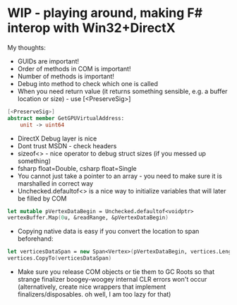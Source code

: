# WIP - playing around, making F# interop with Win32+DirectX

My thoughts:
- GUIDs are important!
- Order of methods in COM is important!
- Number of methods is important!
- Debug into method to check which one is called
- When you need return value (it returns something sensible, e.g. a buffer  location or size) - use [\<PreserveSig\>]
```fsharp
[<PreserveSig>]
abstract member GetGPUVirtualAddress:
    unit -> uint64
```
- DirectX Debug layer is nice
- Dont trust MSDN - check headers
- sizeof<> - nice operator to debug struct sizes (if you messed up something)
- fsharp float=Double, csharp float=Single
- You cannot just take a pointer to an array - you need to make sure it is marshalled in correct way
- Unchecked.defaultof<> is a nice way to initialize variables that will later be filled by COM
```fsharp
let mutable pVertexDataBegin = Unchecked.defaultof<voidptr>
vertexBuffer.Map(0u, &readRange, &pVertexDataBegin)
```
- Copying native data is easy if you convert the location to span beforehand:
```fsharp
let verticesDataSpan = new Span<Vertex>(pVertexDataBegin, vertices.Length)
vertices.CopyTo(verticesDataSpan)
```
- Make sure you release COM objects or tie them to GC Roots so that strange finalizer boogey-woogey internal CLR errors won't occur (alternatively, create nice wrappers that implement finalizers/disposables. oh well, I am too lazy for that)